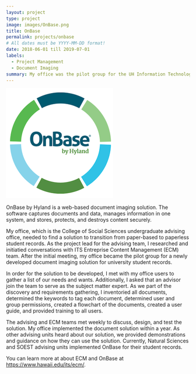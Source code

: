 ```yaml
---
layout: project
type: project
image: images/OnBase.png
title: OnBase
permalink: projects/onbase
# All dates must be YYYY-MM-DD format!
date: 2018-06-01 till 2019-07-01
labels:
  - Project Management
  - Document Imaging
summary: My office was the pilot group for the UH Information Technology Services (ITS) OnBase solution for advising.
---
```


<div class="ui small rounded images">
  <img class="ui image" src="../images/OnBase.png">
</div>

OnBase by Hyland is a web-based document imaging solution. The software captures documents and data, manages information in one system, and stores, protects, and destroys content securely.

My office, which is the College of Social Sciences undergraduate advising office, needed to find a solution to transition from paper-based to paperless student records. As the project lead for the advising team, I researched and initiatied conversations with ITS Entreprise Content Management (ECM) team. After the initial meeting, my office became the pilot group for a newly developed document imaging solution for university student records. 

In order for the solution to be developed, I met with my office users to gather a list of our needs and wants. Additionally, I asked that an advisor join the team to serve as the subject matter expert. As we part of the discovery and requirements gathering, I inventoried all documents, determined the keywords to tag each document, determined user and group permissions, created a flowchart of the documents, created a user guide, and provided training to all users. 

The advising and ECM teams met weekly to discuss, design, and test the solution. My office implemented the document solution within a year. As other advising units heard about our solution, we provided demonstrations and guidance on how they can use the solution. Currently, Natural Sciences and SOEST advising units implemented OnBase for their student records.

You can learn more at about ECM and OnBase at https://www.hawaii.edu/its/ecm/.




